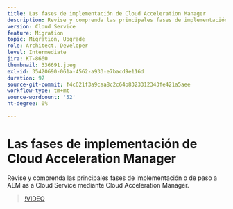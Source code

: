 ```yaml
---
title: Las fases de implementación de Cloud Acceleration Manager
description: Revise y comprenda las principales fases de implementación o de paso a AEM as a Cloud Service mediante Cloud Acceleration Manager.
version: Cloud Service
feature: Migration
topic: Migration, Upgrade
role: Architect, Developer
level: Intermediate
jira: KT-8660
thumbnail: 336691.jpeg
exl-id: 35420690-061a-4562-a933-e7bacd9e116d
duration: 97
source-git-commit: f4c621f3a9caa8c2c64b8323312343fe421a5aee
workflow-type: tm+mt
source-wordcount: '52'
ht-degree: 0%

---
```


# Las fases de implementación de Cloud Acceleration Manager

Revise y comprenda las principales fases de implementación o de paso a AEM as a Cloud Service mediante Cloud Acceleration Manager.

>[!VIDEO](https://video.tv.adobe.com/v/336691?quality=12&learn=on)

